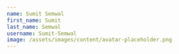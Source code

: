 ```yaml
---
name: Sumit Semwal
first_name: Sumit
last_name: Semwal
username: Sumit-Semwal
image: /assets/images/content/avatar-placeholder.png
---
```

